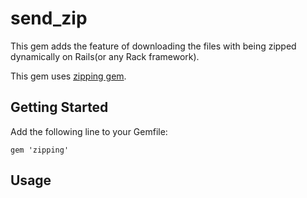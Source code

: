 send_zip
========

This gem adds the feature of downloading the files with being zipped dynamically on Rails(or any Rack framework).

This gem uses [zipping gem](https://github.com/nekojarashi/zipping).

Getting Started
--
Add the following line to your Gemfile:

    gem 'zipping'

Usage
--





